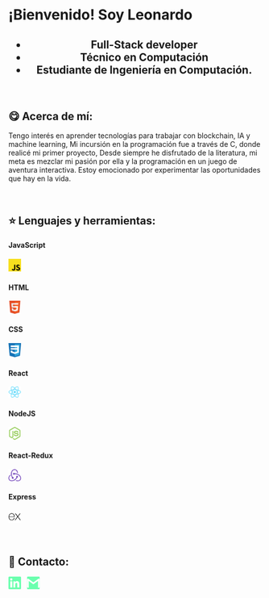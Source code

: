 <h1>¡Bienvenido! Soy Leonardo</h1>

<h2 align="center">
    <ul>
        <li>Full-Stack developer</li>
        <li>Técnico en Computación</li>
        <li>Estudiante de Ingeniería en Computación.</li>
    </ul>
</h2>

&nbsp;&nbsp;

## :yum: Acerca de mí:

<p>
Tengo interés en aprender tecnologías para trabajar con blockchain, IA y machine learning,  Mi incursión en la programación fue a través de C, donde realicé mi primer proyecto, Desde siempre he disfrutado de la literatura, mi meta es mezclar mi pasión por ella y la programación en un juego de aventura interactiva. Estoy emocionado por experimentar las oportunidades que hay en la vida.
</p>

&nbsp;&nbsp;

## :star: Lenguajes y herramientas:

<div>
    <!-- <div> -->
        <h4>JavaScript</h4>
        <img width="5%" src="./logos/JS.png">
    <!-- </div> &nbsp; -->
    <!-- <div> -->
        <h4>HTML</h4>
        <img width="5%" src="./logos/HTML.png">
    <!-- </div> -->
    <!-- <div> -->
        <h4>CSS</h4>
        <img width="5%" src="./logos/CSS.png">
    <!-- </div> -->
    <!-- <div> -->
        <h4>React</h4>
        <img width="5%" src="./logos/ReactJS.png">
    <!-- </div> -->
    <!-- <div> -->
        <h4>NodeJS</h4>
        <img width="5%" src="./logos/NodeJS.png">
    <!-- </div> -->
    <!-- <div> -->
        <h4>React-Redux</h4>
        <img width="5%" src="./logos/ReactRedux.png">
    <!-- </div> -->
    <!-- <div> -->
        <h4>Express</h4>
        <img width="5%" src="./logos/ExpressJS.png">
    <!-- </div> -->
</div>

&nbsp;

<!-- ## :pushpin: My proyects


&nbsp; -->

## :paperclip: Contacto:
<span >
<a href="https://www.linkedin.com/in/leonardogabriellopeztellez/" ><img width="5%" src="./logos/linkedin-icon-green.png"></a> &nbsp;
<a href="https://github.com/LGLT" ><img width="5%" src="./logos/gmail-icon-green.png"></a>
</span>